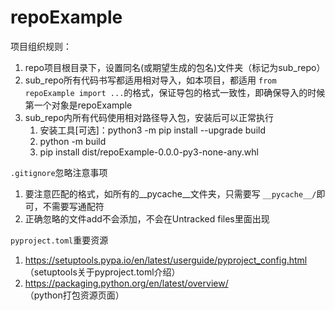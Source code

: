 # repoExample

项目组织规则：

1. repo项目根目录下，设置同名(或期望生成的包名)文件夹（标记为sub_repo）
2. sub_repo所有代码书写都适用相对导入，如本项目，都适用 `from repoExample import ...`的格式，保证导包的格式一致性，即确保导入的时候第一个对象是repoExample
3. sub_repo内所有代码使用相对路径导入包，安装后可以正常执行
   1. 安装工具[可选]：python3 -m pip install --upgrade build
   2. python -m build
   3. pip install dist/repoExample-0.0.0-py3-none-any.whl

`.gitignore`忽略注意事项

1. 要注意匹配的格式，如所有的__pycache__文件夹，只需要写 `__pycache__/`即可，不需要写通配符
2. 正确忽略的文件add不会添加，不会在Untracked files里面出现


`pyproject.toml`重要资源

1. https://setuptools.pypa.io/en/latest/userguide/pyproject_config.html （setuptools关于pyproject.toml介绍）
2. https://packaging.python.org/en/latest/overview/ （python打包资源页面）
